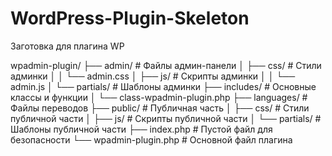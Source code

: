 # WordPress-Plugin-Skeleton
Заготовка для плагина WP

wpadmin-plugin/
├── admin/                   # Файлы админ-панели
│   ├── css/                # Стили админки
│   │   └── admin.css
│   ├── js/                 # Скрипты админки
│   │   └── admin.js
│   └── partials/           # Шаблоны админки
├── includes/               # Основные классы и функции
│   └── class-wpadmin-plugin.php
├── languages/             # Файлы переводов
├── public/                # Публичная часть
│   ├── css/              # Стили публичной части
│   ├── js/               # Скрипты публичной части
│   └── partials/         # Шаблоны публичной части
├── index.php             # Пустой файл для безопасности
└── wpadmin-plugin.php    # Основной файл плагина
